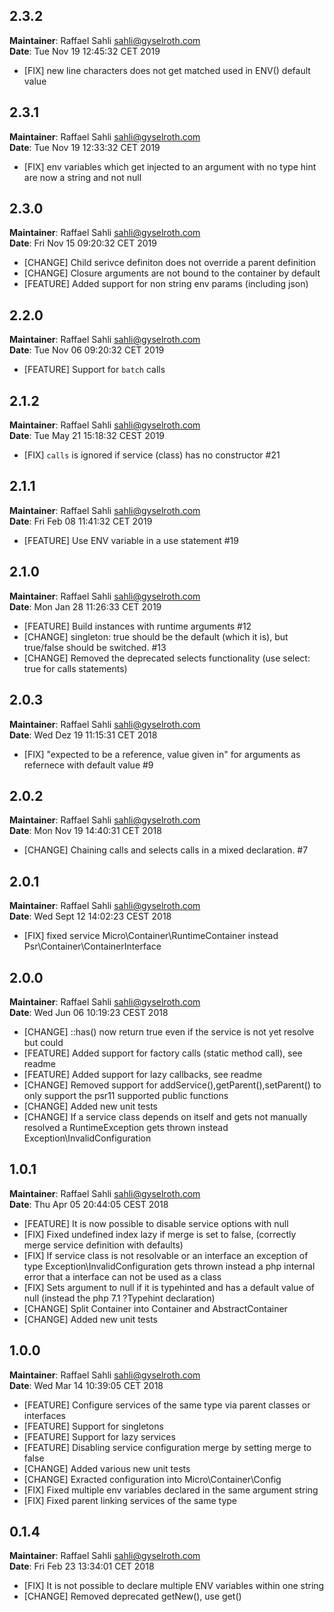 ## 2.3.2
**Maintainer**: Raffael Sahli <sahli@gyselroth.com>\
**Date**: Tue Nov 19 12:45:32 CET 2019

* [FIX] new line characters does not get matched used in ENV() default value


## 2.3.1
**Maintainer**: Raffael Sahli <sahli@gyselroth.com>\
**Date**: Tue Nov 19 12:33:32 CET 2019

* [FIX] env variables which get injected to an argument with no type hint are now a string and not null


## 2.3.0
**Maintainer**: Raffael Sahli <sahli@gyselroth.com>\
**Date**: Fri Nov 15 09:20:32 CET 2019

* [CHANGE] Child serivce definiton does not override a parent definition
* [CHANGE] Closure arguments are not bound to the container by default
* [FEATURE] Added support for non string env params (including json)


## 2.2.0
**Maintainer**: Raffael Sahli <sahli@gyselroth.com>\
**Date**: Tue Nov 06 09:20:32 CET 2019

* [FEATURE] Support for `batch` calls


## 2.1.2
**Maintainer**: Raffael Sahli <sahli@gyselroth.com>\
**Date**: Tue May 21 15:18:32 CEST 2019

* [FIX] `calls` is ignored if service (class) has no constructor #21


## 2.1.1
**Maintainer**: Raffael Sahli <sahli@gyselroth.com>\
**Date**: Fri Feb 08 11:41:32  CET 2019

* [FEATURE] Use ENV variable in a use statement #19


## 2.1.0
**Maintainer**: Raffael Sahli <sahli@gyselroth.com>\
**Date**: Mon Jan 28 11:26:33  CET 2019

* [FEATURE] Build instances with runtime arguments #12 
* [CHANGE] singleton: true should be the default (which it is), but true/false should be switched. #13 
* [CHANGE] Removed the deprecated selects functionality (use select: true for calls statements)


## 2.0.3
**Maintainer**: Raffael Sahli <sahli@gyselroth.com>\
**Date**: Wed Dez 19 11:15:31 CET 2018

* [FIX] "expected to be a reference, value given in" for arguments as refernece with default value #9


## 2.0.2
**Maintainer**: Raffael Sahli <sahli@gyselroth.com>\
**Date**: Mon Nov 19 14:40:31 CET 2018

* [CHANGE] Chaining calls and selects calls in a mixed declaration. #7


## 2.0.1
**Maintainer**: Raffael Sahli <sahli@gyselroth.com>\
**Date**: Wed Sept 12 14:02:23 CEST 2018

* [FIX] fixed service Micro\Container\RuntimeContainer instead Psr\Container\ContainerInterface


## 2.0.0
**Maintainer**: Raffael Sahli <sahli@gyselroth.com>\
**Date**: Wed Jun 06 10:19:23 CEST 2018

* [CHANGE] ::has() now return true even if the service is not yet resolve but could
* [FEATURE] Added support for factory calls (static method call), see readme
* [FEATURE] Added support for lazy callbacks, see readme
* [CHANGE] Removed support for addService(),getParent(),setParent() to only support the psr11 supported public functions
* [CHANGE] Added new unit tests
* [CHANGE] If a service class depends on itself and gets not manually resolved a RuntimeException gets thrown instead Exception\InvalidConfiguration


## 1.0.1
**Maintainer**: Raffael Sahli <sahli@gyselroth.com>\
**Date**: Thu Apr 05 20:44:05 CEST 2018

* [FEATURE] It is now possible to disable service options with null
* [FIX] Fixed undefined index lazy if merge is set to false, (correctly merge service definition with defaults)
* [FIX] If service class is not resolvable or an interface an exception of type Exception\InvalidConfiguration gets thrown instead a php internal error that a interface can not be used as a class
* [FIX] Sets argument to null if it is typehinted and has a default value of null (instead the php 7.1 ?Typehint declaration) 
* [CHANGE] Split Container into Container and AbstractContainer
* [CHANGE] Added new unit tests


## 1.0.0
**Maintainer**: Raffael Sahli <sahli@gyselroth.com>\
**Date**: Wed Mar 14 10:39:05 CET 2018

* [FEATURE] Configure services of the same type via parent classes or interfaces
* [FEATURE] Support for singletons
* [FEATURE] Support for lazy services
* [FEATURE] Disabling service configuration merge by setting merge to false
* [CHANGE] Added various new unit tests
* [CHANGE] Exracted configuration into Micro\Container\Config
* [FIX] Fixed multiple env variables declared in the same argument string
* [FIX] Fixed parent linking services of the same type


## 0.1.4
**Maintainer**: Raffael Sahli <sahli@gyselroth.com>\
**Date**: Fri Feb 23 13:34:01 CET 2018

* [FIX] It is not possible to declare multiple ENV variables within one string
* [CHANGE] Removed deprecated getNew(), use get()
